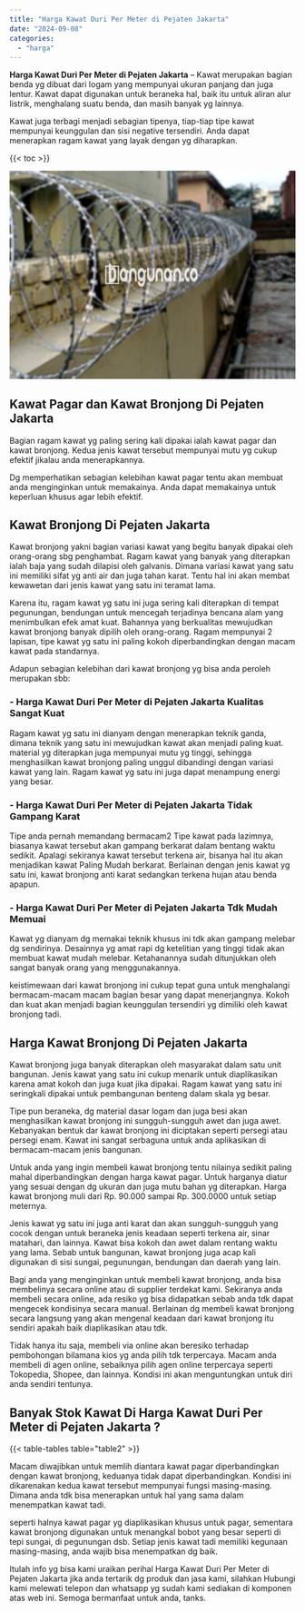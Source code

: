 ```yaml
---
title: "Harga Kawat Duri Per Meter di Pejaten Jakarta"
date: "2024-09-08"
categories: 
  - "harga"
---
```


**Harga Kawat Duri Per Meter di Pejaten Jakarta** – Kawat merupakan bagian benda yg dibuat dari logam yang mempunyai ukuran panjang dan juga lentur. Kawat dapat digunakan untuk beraneka hal, baik itu untuk aliran alur listrik, menghalang suatu benda, dan masih banyak yg lainnya.

Kawat juga terbagi menjadi sebagian tipenya, tiap-tiap tipe kawat mempunyai keunggulan dan sisi negative tersendiri. Anda dapat menerapkan ragam kawat yang layak dengan yg diharapkan.

{{< toc >}}

![Harga Kawat Duri Per Meter di Pejaten Jakarta](/images/jual-kawat-murah49.png)

## Kawat Pagar dan Kawat Bronjong Di Pejaten Jakarta

Bagian ragam kawat yg paling sering kali dipakai ialah kawat pagar dan kawat bronjong. Kedua jenis kawat tersebut mempunyai mutu yg cukup efektif jikalau anda menerapkannya.

Dg memperhatikan sebagian kelebihan kawat pagar tentu akan membuat anda menginginkan untuk memakainya. Anda dapat memakainya untuk keperluan khusus agar lebih efektif.

## Kawat Bronjong Di Pejaten Jakarta

Kawat bronjong yakni bagian variasi kawat yang begitu banyak dipakai oleh orang-orang sbg penghambat. Ragam kawat yang banyak yang diterapkan ialah baja yang sudah dilapisi oleh galvanis. Dimana variasi kawat yang satu ini memiliki sifat yg anti air dan juga tahan karat. Tentu hal ini akan membat kewawetan dari jenis kawat yang satu ini teramat lama.

Karena itu, ragam kawat yg satu ini juga sering kali diterapkan di tempat pegunungan, bendungan untuk mencegah terjadinya bencana alam yang menimbulkan efek amat kuat. Bahannya yang berkualitas mewujudkan kawat bronjong banyak dipilih oleh orang-orang. Ragam mempunyai 2 lapisan, tipe kawat yg satu ini paling kokoh diperbandingkan dengan macam kawat pada standarnya.

Adapun sebagian kelebihan dari kawat bronjong yg bisa anda peroleh merupakan sbb:

### \- Harga Kawat Duri Per Meter di Pejaten Jakarta Kualitas Sangat Kuat

Ragam kawat yg satu ini dianyam dengan menerapkan teknik ganda, dimana teknik yang satu ini mewujudkan kawat akan menjadi paling kuat. material yg diterapkan juga mempunyai mutu yg tinggi, sehingga menghasilkan kawat bronjong paling unggul dibandingi dengan variasi kawat yang lain. Ragam kawat yg satu ini juga dapat menampung energi yang besar.

### \- Harga Kawat Duri Per Meter di Pejaten Jakarta Tidak Gampang Karat

Tipe anda pernah memandang bermacam2 Tipe kawat pada lazimnya, biasanya kawat tersebut akan gampang berkarat dalam bentang waktu sedikit. Apalagi sekiranya kawat tersebut terkena air, bisanya hal itu akan menjadikan kawat Paling Mudah berkarat. Berlainan dengan jenis kawat yg satu ini, kawat bronjong anti karat sedangkan terkena hujan atau benda apapun.

### \- Harga Kawat Duri Per Meter di Pejaten Jakarta Tdk Mudah Memuai

Kawat yg dianyam dg memakai teknik khusus ini tdk akan gampang melebar dg sendirinya. Desainnya yg amat rapi dg ketelitian yang tinggi tidak akan membuat kawat mudah melebar. Ketahanannya sudah ditunjukkan oleh sangat banyak orang yang menggunakannya.

keistimewaan dari kawat bronjong ini cukup tepat guna untuk menghalangi bermacam-macam macam bagian besar yang dapat menerjangnya. Kokoh dan kuat akan menjadi bagian keunggulan tersendiri yg dimiliki oleh kawat bronjong tadi.

## Harga Kawat Bronjong Di Pejaten Jakarta

Kawat bronjong juga banyak diterapkan oleh masyarakat dalam satu unit bangunan. Jenis kawat yang satu ini cukup menarik untuk diaplikasikan karena amat kokoh dan juga kuat jika dipakai. Ragam kawat yang satu ini seringkali dipakai untuk pembangunan benteng dalam skala yg besar.

Tipe pun beraneka, dg material dasar logam dan juga besi akan menghasilkan kawat bronjong ini sungguh-sungguh awet dan juga awet. Kebanyakan bentuk dar kawat bronjong ini diciptakan seperti persegi atau persegi enam. Kawat ini sangat serbaguna untuk anda aplikasikan di bermacam-macam jenis bangunan.

Untuk anda yang ingin membeli kawat bronjong tentu nilainya sedikit paling mahal diperbandingkan dengan harga kawat pagar. Untuk harganya diatur yang sesuai dengan dg ukuran dan juga mutu bahan yg diterapkan. Harga kawat bronjong muli dari Rp. 90.000 sampai Rp. 300.0000 untuk setiap meternya.

Jenis kawat yg satu ini juga anti karat dan akan sungguh-sungguh yang cocok dengan untuk beraneka jenis keadaan seperti terkena air, sinar matahari, dan lainnya. Kawat bisa kokoh dan awet dalam rentang waktu yang lama. Sebab untuk bangunan, kawat bronjong juga acap kali digunakan di sisi sungai, pegunungan, bendungan dan daerah yang lain.

Bagi anda yang menginginkan untuk membeli kawat bronjong, anda bisa membelinya secara online atau di supplier terdekat kami. Sekiranya anda membeli secara online, ada resiko yg bisa didapatkan sebab anda tdk dapat mengecek kondisinya secara manual. Berlainan dg membeli kawat bronjong secara langsung yang akan mengenal keadaan dari kawat bronjong itu sendiri apakah baik diaplikasikan atau tdk.

Tidak hanya itu saja, membeli via online akan beresiko terhadap pembohongan bilamana kios yg anda pilih tdk terpercaya. Macam anda membeli di agen online, sebaiknya pilih agen online terpercaya seperti Tokopedia, Shopee, dan lainnya. Kondisi ini akan menguntungkan untuk diri anda sendiri tentunya.

## Banyak Stok Kawat Di Harga Kawat Duri Per Meter di Pejaten Jakarta ?

{{< table-tables table="table2" >}}

Macam diwajibkan untuk memlih diantara kawat pagar diperbandingkan dengan kawat bronjong, keduanya tidak dapat diperbandingkan. Kondisi ini dikarenakan kedua kawat tersebut mempunyai fungsi masing-masing. Dimana anda tdk bisa menerapkan untuk hal yang sama dalam menempatkan kawat tadi.

seperti halnya kawat pagar yg diaplikasikan khusus untuk pagar, sementara kawat bronjong digunakan untuk menangkal bobot yang besar seperti di tepi sungai, di pegunungan dsb. Setiap jenis kawat tadi memiliki kegunaan masing-masing, anda wajib bisa menempatkan dg baik.

Itulah info yg bisa kami uraikan perihal Harga Kawat Duri Per Meter di Pejaten Jakarta jika anda tertarik dg produk dan jasa kami, silahkan Hubungi kami melewati telepon dan whatsapp yg sudah kami sediakan di komponen atas web ini. Semoga bermanfaat untuk anda, tanks.

